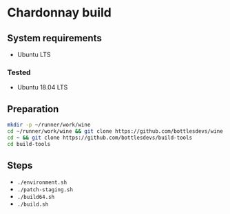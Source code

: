 # Chardonnay build

## System requirements
- Ubuntu LTS

### Tested
- Ubuntu 18.04 LTS

## Preparation
```bash
mkdir -p ~/runner/work/wine
cd ~/runner/work/wine && git clone https://github.com/bottlesdevs/wine
cd ~ && git clone https://github.com/bottlesdevs/build-tools
cd build-tools
```

## Steps
- `./environment.sh`
- `./patch-staging.sh`
- `./build64.sh`
- `./build.sh`
